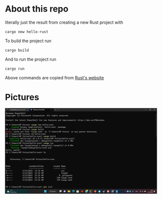 # About this repo
literally just the result from creating a new Rust project with
```
cargo new hello-rust
```

To build the project run
```
cargo build
```
And to run the project run
```
cargo run
```
Above commands are copied from [Rust's website](https://www.rust-lang.org/learn/get-started)
# Pictures
![Picture 1](img/windows_screenshot.png "Running the project in Windows Terminal")
